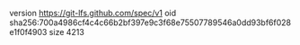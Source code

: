 version https://git-lfs.github.com/spec/v1
oid sha256:700a4986cf4c4c66b2bf397e9c3f68e75507789546a0dd93bf6f028e1f0f4903
size 4213
